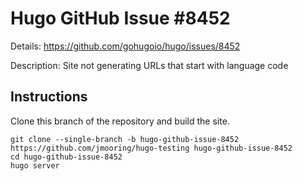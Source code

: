 # Hugo GitHub Issue #8452

Details: <https://github.com/gohugoio/hugo/issues/8452>

Description: Site not generating URLs that start with language code

## Instructions

Clone this branch of the repository and build the site.

```text
git clone --single-branch -b hugo-github-issue-8452 https://github.com/jmooring/hugo-testing hugo-github-issue-8452
cd hugo-github-issue-8452
hugo server
```
